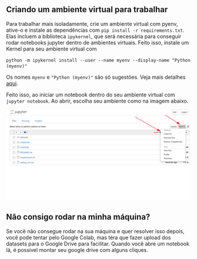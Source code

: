 ## Criando um ambiente virtual para trabalhar

Para trabalhar mais isoladamente, crie um ambiente virtual com pyenv, ative-o e instale as dependências com `pip install -r requirements.txt`. Elas incluem a biblioteca `ipykernel`, que será necessária para conseguir rodar notebooks jupyter dentro de ambientes virtuais. Feito isso, instale um Kernel para seu ambiente virtual com
```
python -m ipykernel install --user --name myenv --display-name "Python (myenv)"
```
Os nomes `myenv` e `"Python (myenv)"` são só sugestões. Veja mais detalhes [aqui](https://ipython.readthedocs.io/en/stable/install/kernel_install.html).

Feito isso, ao iniciar um notebook dentro do seu ambiente virtual com `jupyter notebook`. Ao abrir, escolha seu ambiente como na imagem abaixo. 

![fig1](fig1.png)

## Não consigo rodar na minha máquina?

Se você não consegue rodar na sua máquina e quer resolver isso depois, você pode tentar pelo Google Colab, mas téra que fazer upload dos datasets para o Google Drive para facilitar. Quando você abre um notebook lá, é possível montar seu google drive com alguns cliques.